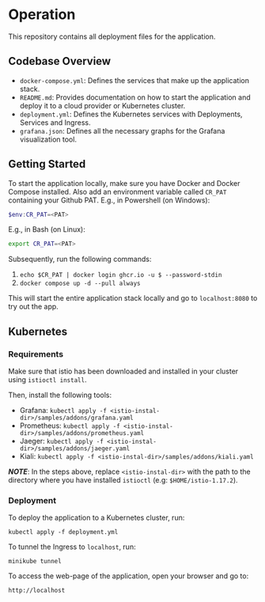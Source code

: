# Operation
This repository contains all deployment files for the application.

## Codebase Overview
- `docker-compose.yml`: Defines the services that make up the application stack.
- `README.md`: Provides documentation on how to start the application and deploy it to a cloud provider or Kubernetes cluster.
- `deployment.yml`: Defines the Kubernetes services with Deployments, Services and Ingress.
- `grafana.json`: Defines all the necessary graphs for the Grafana visualization tool.

## Getting Started
To start the application locally, make sure you have Docker and Docker Compose installed.
Also add an environment variable called `CR_PAT` containing your Github PAT. 
E.g., in Powershell (on Windows): 
```powershell
$env:CR_PAT=<PAT>
```
E.g., in Bash (on Linux):
```bash
export CR_PAT=<PAT>
```
Subsequently, run the following commands:

1. `echo $CR_PAT | docker login ghcr.io -u $ --password-stdin`
1. `docker compose up -d --pull always`

This will start the entire application stack locally and go to `localhost:8080` to try out the app.

## Kubernetes

### Requirements

Make sure that istio has been downloaded and installed in your cluster using `istioctl install`.

Then, install the following tools:
- Grafana: `kubectl apply -f <istio-instal-dir>/samples/addons/grafana.yaml`
- Prometheus: `kubectl apply -f <istio-instal-dir>/samples/addons/prometheus.yaml`
- Jaeger: `kubectl apply -f <istio-instal-dir>/samples/addons/jaeger.yaml`
- Kiali: `kubectl apply -f <istio-instal-dir>/samples/addons/kiali.yaml`

_**NOTE**_: In the steps above, replace `<istio-instal-dir>` with the path to the directory where you have installed `istioctl` (e.g: `$HOME/istio-1.17.2`).

### Deployment

To deploy the application to a Kubernetes cluster, run:
```
kubectl apply -f deployment.yml
```

To tunnel the Ingress to `localhost`, run:

```
minikube tunnel
```

To access the web-page of the application, open your browser and go to: 
```
http://localhost
```
